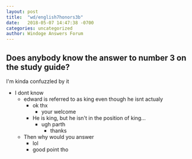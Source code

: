 ```yaml
---
layout: post
title:  "wd/english7honors3b"
date:   2018-05-07 14:47:38 -0700
categories: uncategorized
author: Windoge Answers Forum
---
```

## Does anybody know the answer to number 3 on the study guide?
I'm kinda confuzzled by it
* I dont know
  * edward is referred to as king even though he isnt actualy
    * ok thx
      * your welcome
    * He is king, but he isn't in the position of king...
      * ugh parth
        * thanks
  * Then why would you answer
    * lol
    * good point tho
 

